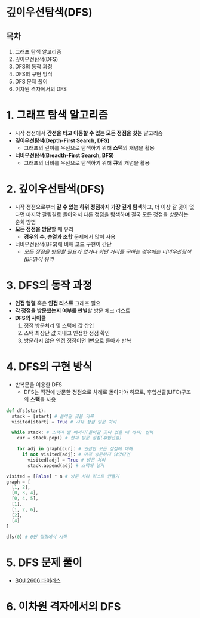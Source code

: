 # 깊이우선탐색(DFS)
## 목차
1. 그래프 탐색 알고리즘
2. 깊이우선탐색(DFS)
3. DFS의 동작 과정
4. DFS의 구현 방식
5. DFS 문제 풀이
6. 이차원 격자에서의 DFS

# 1. 그래프 탐색 알고리즘
* 시작 정점에서 **간선을 타고 이동할 수 있는 모든 정점을 찾는** 알고리즘
* **깊이우선탐색(Depth-First Search, DFS)**
  * 그래프의 깊이를 우선으로 탐색하기 위해 **스택**의 개념을 활용
* **너비우선탐색(Breadth-First Search, BFS)**
  * 그래프의 너비를 우선으로 탐색하기 위해 **큐**의 개념을 활용

# 2. 깊이우선탐색(DFS)
* 시작 정점으로부터 **갈 수 있는 하위 정점까지 가장 깊게 탐색**하고, 더 이상 갈 곳이 없다면 마지막 갈림길로 돌아와서 다른 정점을 탐색하며 결국 모든 정점을 방문하는 순회 방법
* **모든 정점을 방문**할 때 유리
  * **경우의 수, 순열과 조합** 문제에서 많이 사용
* 너비우선탐색(BFS)에 비해 코드 구현이 간단
  * *모든 정점을 방문할 필요가 없거나 최단 거리를 구하는 경우에는 너비우선탐색(BFS)이 유리*

# 3. DFS의 동작 과정
* **인접 행렬** 혹은 **인접 리스트** 그래프 필요
* **각 정점을 방문했는지 여부를 판별**할 방문 체크 리스트
* **DFS의 사이클**
    1. 정점 방문처리 및 스택에 값 삽입
    2. 스택 최상단 값 꺼내고 인접한 정점 확인
    3. 방문하지 않은 인접 정점이면 1번으로 돌아가 반복

# 4. DFS의 구현 방식
* 반복문을 이용한 DFS
  * DFS는 직전에 방문한 정점으로 차례로 돌아가야 하므로, 후입선출(LIFO)구조의 **스택**을 사용
```py
def dfs(start):
  stack = [start] # 돌아갈 곳을 기록
  visited[start] = True # 시작 정점 방문 처리

  while stack: # 스택이 빌 때까지(돌아갈 곳이 없을 때 까지) 반복
    cur = stack.pop() # 현재 방문 정점(후입선출)

    for adj in graph[cur]: # 인접한 모든 정점에 대해
      if not visited[adj]: # 아직 방문하지 않았다면
        visited[adj] = True # 방문 처리
        stack.append(adj) # 스택에 넣기

visited = [False] * n # 방문 처리 리스트 만들기
graph = [
  [1, 2], 
  [0, 3, 4], 
  [0, 4, 5], 
  [1], 
  [1, 2, 6], 
  [2], 
  [4]
]

dfs(0) # 0번 정점에서 시작
```

# 5. DFS 문제 풀이
* [BOJ 2606 바이러스](https://www.acmicpc.net/problem/2606)

# 6. 이차원 격자에서의 DFS
